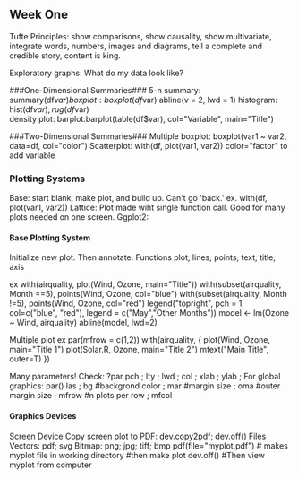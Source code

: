 ## Week One ##
Tufte Principles: show comparisons, show causality, show multivariate, integrate words, numbers, images and diagrams, tell a complete and credible story, content is king.

Exploratory graphs: What do my data look like?

###One-Dimensional Summaries### 
5-n summary: summary(df$var)
boxplot: boxplot(df$var)    abline(v = 2, lwd = 1)
histogram: hist(df$var); rug(df$var)  
density plot: 
barplot:barplot(table(df$var), col="Variable", main="Title")

###Two-Dimensional Summaries###
Multiple boxplot: boxplot(var1 ~ var2, data=df, col="color")
Scatterplot: with(df, plot(var1, var2)) color="factor" to add variable

### Plotting Systems ###
Base: start blank, make plot, and build up. Can't go 'back.' ex. with(df, plot(var1, var2))
Lattice: Plot made wiht single function call. Good for many plots needed on one screen.
Ggplot2: 

#### Base Plotting System ####
Initialize new plot. Then annotate. 
Functions
  plot; lines; points; text; title; axis
  
  ex
  with(airquality, plot(Wind, Ozone, main="Title"))
  with(subset(airquality, Month ==5), points(Wind, Ozone, col="blue")
  with(subset(airquality, Month !=5), points(Wind, Ozone, col="red")
  legend("topright", pch = 1, col=c("blue", "red"), legend = c("May","Other Months"))
  model <- lm(Ozone ~ Wind, airquality)
  abline(model, lwd=2)
  
  Multiple plot ex
  par(mfrow = c(1,2))
  with(airquality, {
      plot(Wind, Ozone, main="Title 1")
      plot(Solar.R, Ozone, main="Title 2")
      mtext("Main Title", outer=T)
  })

Many parameters! Check: ?par 
  pch ; lty ; lwd ; col ; xlab ; ylab ; 
For global graphics: par()
  las ; bg #backgrond color ; mar #margin size ; oma #outer margin size ; mfrow #n plots per row ; mfcol
  
  
#### Graphics Devices ####
Screen Device
  Copy screen plot to PDF: dev.copy2pdf; dev.off()
Files
Vectors: pdf; svg
Bitmap: png; jpg; tiff; bmp
  pdf(file="myplot.pdf") # makes myplot file in working directory
  #then make plot
  dev.off()
  #Then view myplot from computer
